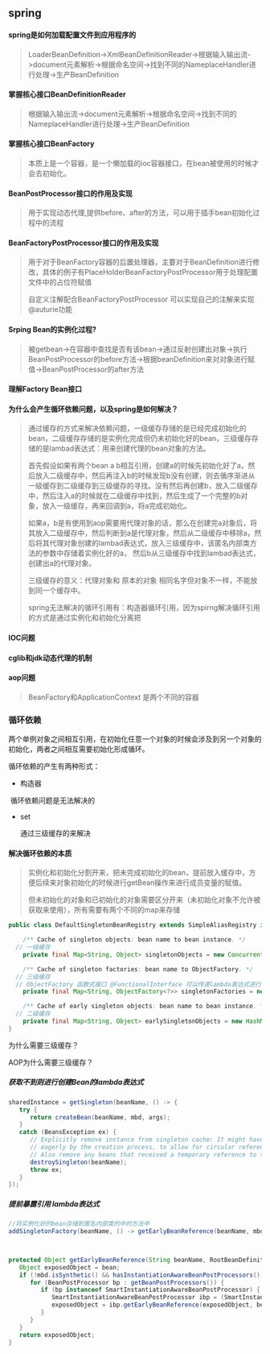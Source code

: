 ## spring

#### spring是如何加载配置文件到应用程序的

> LoaderBeanDefinition->XmlBeanDefinitionReader->根据输入输出流->document元素解析->根据命名空间->找到不同的NameplaceHandler进行处理->生产BeanDefinition

#### 掌握核心接口BeanDefinitionReader

> 根据输入输出流->document元素解析->根据命名空间->找到不同的NameplaceHandler进行处理->生产BeanDefinition

#### 掌握核心接口BeanFactory

> 本质上是一个容器，是一个懒加载的ioc容器接口，在bean被使用的时候才会去初始化。

#### BeanPostProcessor接口的作用及实现

> 用于实现动态代理,提供before、after的方法，可以用于插手bean初始化过程中的流程

#### BeanFactoryPostProcessor接口的作用及实现

> 用于对于BeanFactory容器的后置处理器，主要对于BeanDefinition进行修改，具体的例子有PlaceHolderBeanFactoryPostProcessor用于处理配置文件中的占位符赋值
>
>
> 自定义注解配合BeanFactoryPostProcessor 可以实现自己的注解来实现@auturie功能

#### Srping Bean的实例化过程?

> 被getbean->在容器中查找是否有该bean->通过反射创建出对象->执行BeanPostProcessor的before方法->根据beanDefinition来对对象进行赋值->BeanPostProcessor的after方法

#### 理解Factory Bean接口

#### 为什么会产生循环依赖问题，以及spring是如何解决？

> 通过缓存的方式来解决依赖问题，一级缓存存储的是已经完成初始化的bean，二级缓存存储的是实例化完成但仍未初始化好的bean，三级缓存存储的是lambad表达式：用来创建代理的bean对象的方法。
>
> 首先假设如果有两个bean a b相互引用，创建a的时候先初始化好了a，然后放入二级缓存中，然后再注入b的时候发现b没有创建，则去循序渐进从一级缓存到二级缓存到三级缓存的寻找。没有然后再创建b，放入二级缓存中，然后注入a的时候就在二级缓存中找到，然后生成了一个完整的b对象，放入一级缓存，再来回调到a，将a完成初始化。
>
> 如果a，b是有使用到aop需要用代理对象的话，那么在创建完a对象后，将其放入二级缓存中，然后判断到a是代理对象，然后从二级缓存中移除a，然后将其代理对象创建的lambad表达式，放入三级缓存中，该匿名内部类方法的参数中存储着实例化好的a， 然后b从三级缓存中找到lambad表达式，创建出a的代理对象。
>
> 三级缓存的意义：代理对象和 原本的对象 相同名字但对象不一样，不能放到同一个缓存中。
>
> spring无法解决的循环引用有：构造器循环引用，因为spirng解决循环引用的方式是通过实例化和初始化分离把

#### IOC问题

#### cglib和jdk动态代理的机制

#### aop问题



> BeanFactory和ApplicationContext 是两个不同的容器



### 循环依赖

两个单例对象之间相互引用，在初始化任意一个对象的时候会涉及到另一个对象的初始化，两者之间相互需要初始化形成循环。



循环依赖的产生有两种形式：

- 构造器

​       循环依赖问题是无法解决的

- set

  通过三级缓存的来解决

#### 解决循环依赖的本质

> 实例化和初始化分割开来，把未完成初始化的bean，提前放入缓存中，方便后续来对象初始化的时候进行getBean操作来进行成员变量的赋值。
>
> 但未初始化的对象和已初始化的对象需要区分开来（未初始化对象不允许被获取来使用），所有需要有两个不同的map来存储



```java
public class DefaultSingletonBeanRegistry extends SimpleAliasRegistry implements SingletonBeanRegistry {

	/** Cache of singleton objects: bean name to bean instance. */
  // 一级缓存
	private final Map<String, Object> singletonObjects = new ConcurrentHashMap<>(256);

	/** Cache of singleton factories: bean name to ObjectFactory. */
  // 三级缓存
  // ObjectFactory 函数式接口 @FunctionalInterface 可以传递lambda表达式进行，可以在调用getObject来调用lambda表达式中的方法
	private final Map<String, ObjectFactory<?>> singletonFactories = new HashMap<>(16);

	/** Cache of early singleton objects: bean name to bean instance. */
  // 二级缓存
	private final Map<String, Object> earlySingletonObjects = new HashMap<>(16);
}
```

为什么需要三级缓存？

AOP为什么需要三级缓存？

##### 获取不到则进行创建Bean的lambda表达式

```java
sharedInstance = getSingleton(beanName, () -> {
   try {
      return createBean(beanName, mbd, args);
   }
   catch (BeansException ex) {
      // Explicitly remove instance from singleton cache: It might have been put there
      // eagerly by the creation process, to allow for circular reference resolution.
      // Also remove any beans that received a temporary reference to the bean.
      destroySingleton(beanName);
      throw ex;
   }
});
```

##### 提前暴露引用 lambda表达式

```java
//将实例化好的bean存储到匿名内部类的中的方法中
addSingletonFactory(beanName, () -> getEarlyBeanReference(beanName, mbd, bean));



protected Object getEarlyBeanReference(String beanName, RootBeanDefinition mbd, Object bean) {
   Object exposedObject = bean;
   if (!mbd.isSynthetic() && hasInstantiationAwareBeanPostProcessors()) {
      for (BeanPostProcessor bp : getBeanPostProcessors()) {
         if (bp instanceof SmartInstantiationAwareBeanPostProcessor) {
            SmartInstantiationAwareBeanPostProcessor ibp = (SmartInstantiationAwareBeanPostProcessor) bp;
            exposedObject = ibp.getEarlyBeanReference(exposedObject, beanName);
         }
      }
   }
   return exposedObject;
}
```




